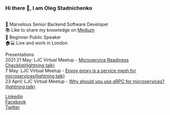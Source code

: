 ### Hi there 👋, I am Oleg Stadnichenko
<br />
🚀 Marvelous Senior Backend Software Developer<br />
📚 Like to share my knowledge on <a href="https://medium.com/@stoleg">Medium</a><br />
🎤 Beginner Public Speaker<br />
🏠💻 Live and work in London<br />

Presentations<br>
2021
21 May: LJC Virtual Meetup - <a href="https://youtu.be/X_7Of1c9zIY?t=3213">Microservice Readiness Checklist(lightning talk)</a><br>
7 May: LJC Virtual Meetup - <a href="https://youtu.be/Dz1iR7__dro?t=863">Envoy proxy is a service mesh for microservices(lightning talk)</a><br>
23 April: LJC Virtual Meetup - <a href="https://youtu.be/KCSxVEb25aU?t=1754">Why should you use gRPC for microservices?(lightning talk)</a><br>


<a href="https://www.linkedin.com/in/oleg-stadnichenko/">Linkedin</a><br />
<a href="https://www.facebook.com/oleg.sta/">Facebook</a><br />
<a href="https://twitter.com/oleg_sta">Twitter</a><br />

<!--
**oleg-sta/oleg-sta** is a ✨ _special_ ✨ repository because its `README.md` (this file) appears on your GitHub profile.

Here are some ideas to get you started:

- 🔭 I’m currently working on ...
- 🌱 I’m currently learning ...
- 👯 I’m looking to collaborate on ...
- 🤔 I’m looking for help with ...
- 💬 Ask me about ...
- 📫 How to reach me: ...
- 😄 Pronouns: ...
- ⚡ Fun fact: ...
-->
